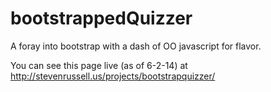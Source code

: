 bootstrappedQuizzer
===================

A foray into bootstrap with a dash of OO javascript for flavor.

You can see this page live (as of 6-2-14) at http://stevenrussell.us/projects/bootstrapquizzer/
